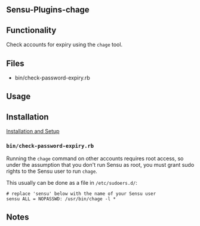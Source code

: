 ## Sensu-Plugins-chage

<!--
[![Build Status](https://travis-ci.org/sensu-plugins/sensu-plugins-skel.svg?branch=master)](https://travis-ci.org/sensu-plugins/sensu-plugins-skel)
[![Gem Version](https://badge.fury.io/rb/sensu-plugins-skel.svg)](http://badge.fury.io/rb/sensu-plugins-skel)
[![Dependency Status](https://gemnasium.com/sensu-plugins/sensu-plugins-skel.svg)](https://gemnasium.com/sensu-plugins/sensu-plugins-skel)
-->

## Functionality
Check accounts for expiry using the `chage` tool.

## Files
* bin/check-password-expiry.rb

## Usage

## Installation

[Installation and Setup](http://sensu-plugins.io/docs/installation_instructions.html)

### `bin/check-password-expiry.rb`
Running the `chage` command on other accounts requires root access, so under the assumption that you don't run Sensu as root, you must grant sudo rights to the Sensu user to run `chage`.

This usually can be done as a file in `/etc/sudoers.d/`:
```
# replace 'sensu' below with the name of your Sensu user
sensu ALL = NOPASSWD: /usr/bin/chage -l *
```

## Notes
